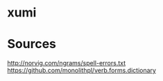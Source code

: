 # xumi

# Sources

http://norvig.com/ngrams/spell-errors.txt
https://github.com/monolithpl/verb.forms.dictionary
